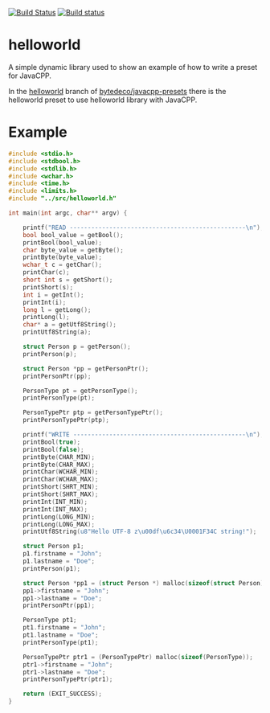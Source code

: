 [![Build Status](https://travis-ci.org/bytedeco/helloworld.svg?branch=master)](https://travis-ci.org/bytedeco/helloworld) 
[![Build status](https://ci.appveyor.com/api/projects/status/n7lrq75br6wd68mq?svg=true)](https://ci.appveyor.com/project/matteodg/helloworld)


# helloworld

A simple dynamic library used to show an example of how to write a preset for JavaCPP.

In the [helloworld](https://github.com/bytedeco/javacpp-presets/tree/helloworld/helloworld) branch of [bytedeco/javacpp-presets](https://github.com/bytedeco/javacpp-presets/) there is the helloworld preset to use helloworld library with JavaCPP.

# Example
```c
#include <stdio.h>
#include <stdbool.h>
#include <stdlib.h>
#include <wchar.h>
#include <time.h>
#include <limits.h>
#include "../src/helloworld.h"

int main(int argc, char** argv) {

    printf("READ -------------------------------------------------\n");
    bool bool_value = getBool();
    printBool(bool_value);
    char byte_value = getByte();
    printByte(byte_value);
    wchar_t c = getChar();
    printChar(c);
    short int s = getShort();
    printShort(s);
    int i = getInt();
    printInt(i);
    long l = getLong();
    printLong(l);
    char* a = getUtf8String();
    printUtf8String(a);

    struct Person p = getPerson();
    printPerson(p);

    struct Person *pp = getPersonPtr();
    printPersonPtr(pp);

    PersonType pt = getPersonType();
    printPersonType(pt);

    PersonTypePtr ptp = getPersonTypePtr();
    printPersonTypePtr(ptp);

    printf("WRITE ------------------------------------------------\n");
    printBool(true);
    printBool(false);
    printByte(CHAR_MIN);
    printByte(CHAR_MAX);
    printChar(WCHAR_MIN);
    printChar(WCHAR_MAX);
    printShort(SHRT_MIN);
    printShort(SHRT_MAX);
    printInt(INT_MIN);
    printInt(INT_MAX);
    printLong(LONG_MIN);
    printLong(LONG_MAX);
    printUtf8String(u8"Hello UTF-8 z\u00df\u6c34\U0001F34C string!");

    struct Person p1;
    p1.firstname = "John";
    p1.lastname = "Doe";
    printPerson(p1);

    struct Person *pp1 = (struct Person *) malloc(sizeof(struct Person));
    pp1->firstname = "John";
    pp1->lastname = "Doe";
    printPersonPtr(pp1);

    PersonType pt1;
    pt1.firstname = "John";
    pt1.lastname = "Doe";
    printPersonType(pt1);

    PersonTypePtr ptr1 = (PersonTypePtr) malloc(sizeof(PersonType));
    ptr1->firstname = "John";
    ptr1->lastname = "Doe";
    printPersonTypePtr(ptr1);

    return (EXIT_SUCCESS);
}
```

